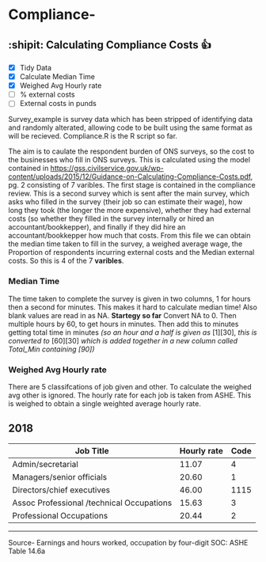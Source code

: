 # Compliance-
## :shipit: Calculating Compliance Costs :+1:

- [x] Tidy Data
- [x] Calculate Median Time
- [x] Weighed Avg Hourly rate
- [ ] % external costs
- [ ] External costs in punds

Survey_example is survey data which has been stripped of identifying data and randomly alterated, allowing code to be built using the same format as will be recieved. 
Compliance.R is the R script so far. 

The aim is to caulate the respondent burden of ONS surveys, so the cost to the businesses who fill in ONS surveys. 
This is calculated using the model contained in https://gss.civilservice.gov.uk/wp-content/uploads/2015/12/Guidance-on-Calculating-Compliance-Costs.pdf, pg. 2 consisting of 7 varibles. 
The first stage is contained in the compliance review. This is a second survey which is sent after the main survey, which asks who filled in the survey (their job so can estimate their wage), how long they took (the longer the more expensive), whether they had external costs (so whether they filled in the survey internally or hired an accountant/bookkepper), and finally if they did hire an accountant/bookkepper how much that costs. 
From this file we can obtain the median time taken to fill in the survey, a weighed average wage, the Proportion of respondents incurring external costs and the Median external costs. So this is 4 of the 7 **varibles**. 

### Median Time
The time taken to complete the survey is given in two columns, 1 for hours then a second for minutes. This makes it hard to calculate median time! Also blank values are read in as NA. 
**Startegy so far**
Convert NA to 0. Then multiple hours by 60, to get hours in minutes. Then add this to minutes getting total time in minutes 
*(so an hour and a half is given as* [1][30], *this is converted to* [60][30] *which is added together in a new column called Total_Min containing [90])*

### Weighed Avg Hourly rate

There are 5 classifcations of job given and other. To calculate the weighed avg other is ignored. The hourly rate for each job is taken from ASHE. This is weighed to obtain a single weighted average hourly rate.    

2018
---
Job Title |	Hourly rate	| Code
--- | --- | --- 
Admin/secretarial | 11.07 | 4
Managers/senior officials | 20.60 | 1
Directors/chief executives | 	46.00 |	1115
Assoc Professional /technical Occupations |	15.63 |	3
Professional Occupations |	20.44	| 2
---
Source-  Earnings and hours worked, occupation by four-digit SOC: ASHE Table 14.6a		
		



